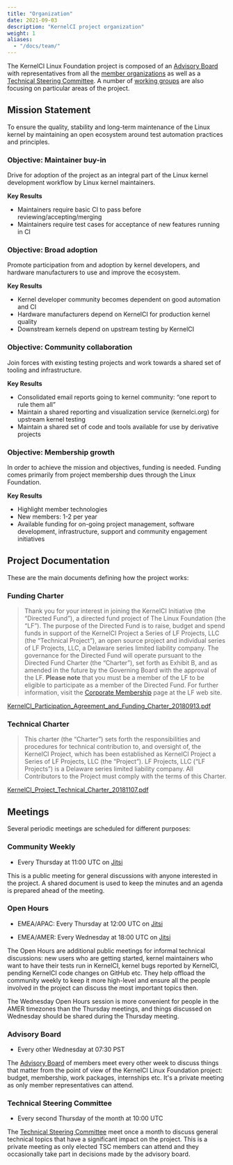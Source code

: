 ```yaml
---
title: "Organization"
date: 2021-09-03
description: "KernelCI project organization"
weight: 1
aliases:
  - "/docs/team/"
---
```


The KernelCI Linux Foundation project is composed of an [Advisory Board](board)
with representatives from all the [member organizations](members) as well as a
[Technical Steering Committee](tsc).  A number of [working
groups](working-groups) are also focusing on particular areas of the project.

## Mission Statement
To ensure the quality, stability and long-term maintenance of the Linux kernel
by maintaining an open ecosystem around test automation practices and
principles.

### Objective: Maintainer buy-in
Drive for adoption of the project as an integral part of the Linux kernel
development workflow by Linux kernel maintainers.

**Key Results**
* Maintainers require basic CI to pass before reviewing/accepting/merging
* Maintainers require test cases for acceptance of new features running in CI

### Objective: Broad adoption
Promote participation from and adoption by kernel developers, and hardware
manufacturers to use and improve the ecosystem.

**Key Results**
* Kernel developer community becomes dependent on good automation and CI
* Hardware manufacturers depend on KernelCI for production kernel quality
* Downstream kernels depend on upstream testing by KernelCI

### Objective: Community collaboration
Join forces with existing testing projects and work towards a shared set of
tooling and infrastructure.

**Key Results**
* Consolidated email reports going to kernel community: “one report to rule them
all”
* Maintain a shared reporting and visualization service (kernelci.org) for
upstream kernel testing
* Maintain a shared set of code and tools available for use by derivative
projects

### Objective: Membership growth
In order to achieve the mission and objectives, funding is needed. Funding comes
primarily from project membership dues through the Linux Foundation.

**Key Results**
* Highlight member technologies
* New members: 1-2 per year
* Available funding for on-going project management, software development,
infrastructure, support and community engagement initiatives

## Project Documentation
These are the main documents defining how the project works:

### Funding Charter

> Thank you for your interest in joining the KernelCI Initiative (the “Directed
Fund”), a directed fund project of The Linux Foundation (the “LF”). The purpose
of the Directed Fund is to raise, budget and spend funds in support of the
KernelCI Project a Series of LF Projects, LLC (the “Technical Project”), an
open source project and individual series of LF Projects, LLC, a Delaware
series limited liability company. The governance for the Directed Fund will
operate pursuant to the Directed Fund Charter (the “Charter”), set forth as
Exhibit B, and as amended in the future by the Governing Board with the
approval of the LF. **Please note** that you must be a member of the LF to be
eligible to participate as a member of the Directed Fund. For further
information, visit the [Corporate
Membership](https://www.linuxfoundation.org/join/members/) page at the LF web
site.

[KernelCI_Participation_Agreement_and_Funding_Charter_20180913.pdf
](/files/KernelCI_Participation_Agreement_and_Funding_Charter_20180913.pdf)

### Technical Charter

> This charter (the “Charter”) sets forth the responsibilities and procedures
for technical contribution to, and oversight of, the KernelCI Project, which
has been established as KernelCI Project a Series of LF Projects, LLC (the
“Project”). LF Projects, LLC (“LF Projects”) is a Delaware series limited
liability company. All Contributors to the Project must comply with the terms
of this Charter.

[KernelCI_Project_Technical_Charter_20181107.pdf
](/files/KernelCI_Project_Technical_Charter_20181107.pdf)

## Meetings

Several periodic meetings are scheduled for different purposes:

### Community Weekly

* Every Thursday at 11:00 UTC on [Jitsi](https://meet.jit.si/kernelci-dev)

This is a public meeting for general discussions with anyone interested in the
project.  A shared document is used to keep the minutes and an agenda is
prepared ahead of the meeting.

### Open Hours

* EMEA/APAC: Every Thursday at 12:00 UTC on
  [Jitsi](https://meet.jit.si/kernelci-dev)

* EMEA/AMER: Every Wednesday at 18:00 UTC on
  [Jitsi](https://meet.jit.si/kernelci-dev)

The Open Hours are additional public meetings for informal technical
discussions: new users who are getting started, kernel maintainers who want to
have their tests run in KernelCI, kernel bugs reported by KernelCI, pending
KernelCI code changes on GitHub etc.  They help offload the community weekly to
keep it more high-level and ensure all the people involved in the project can
discuss the most important topics then.

The Wednesday Open Hours session is more convenient for people in the AMER
timezones than the Thursday meetings, and things discussed on Wednesday should
be shared during the Thursday meeting.

### Advisory Board

* Every other Wednesday at 07:30 PST

The [Advisory Board](/docs/org/board/) of members meet every other week to
discuss things that matter from the point of view of the KernelCI Linux
Foundation project: budget, membership, work packages, internships etc.  It's a
private meeting as only member representatives can attend.

### Technical Steering Committee

* Every second Thursday of the month at 10:00 UTC

The [Technical Steering Committee](/docs/org/tsc/) meet once a month to discuss
general technical topics that have a significant impact on the project.  This
is a private meeting as only elected TSC members can attend and they
occasionally take part in decisions made by the advisory board.
